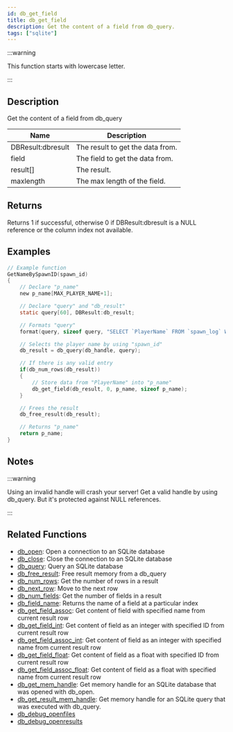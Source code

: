 ```yaml
---
id: db_get_field
title: db_get_field
description: Get the content of a field from db_query.
tags: ["sqlite"]
---
```


:::warning

This function starts with lowercase letter.

:::

## Description

Get the content of a field from db_query

| Name              | Description                      |
| ----------------- | -------------------------------- |
| DBResult:dbresult | The result to get the data from. |
| field             | The field to get the data from.  |
| result[]          | The result.                      |
| maxlength         | The max length of the field.     |

## Returns

Returns 1 if successful, otherwise 0 if DBResult:dbresult is a NULL reference or the column index not available.

## Examples

```c
// Example function
GetNameBySpawnID(spawn_id)
{
    // Declare "p_name"
    new p_name[MAX_PLAYER_NAME+1];

    // Declare "query" and "db_result"
    static query[60], DBResult:db_result;

    // Formats "query"
    format(query, sizeof query, "SELECT `PlayerName` FROM `spawn_log` WHERE `ID`=%d", spawn_id);

    // Selects the player name by using "spawn_id"
    db_result = db_query(db_handle, query);

    // If there is any valid entry
    if(db_num_rows(db_result))
    {
        // Store data from "PlayerName" into "p_name"
        db_get_field(db_result, 0, p_name, sizeof p_name);
    }

    // Frees the result
    db_free_result(db_result);

    // Returns "p_name"
    return p_name;
}
```

## Notes

:::warning

Using an invalid handle will crash your server! Get a valid handle by using db_query. But it's protected against NULL
references.

:::

## Related Functions

- [db_open](db_open.md): Open a connection to an SQLite database
- [db_close](db_close.md): Close the connection to an SQLite database
- [db_query](db_query.md): Query an SQLite database
- [db_free_result](db_free_result.md): Free result memory from a db_query
- [db_num_rows](db_num_rows.md): Get the number of rows in a result
- [db_next_row](db_next_row.md): Move to the next row
- [db_num_fields](db_num_fields.md): Get the number of fields in a result
- [db_field_name](db_field_name.md): Returns the name of a field at a particular index
- [db_get_field_assoc](db_get_field_assoc.md): Get content of field with specified name from current result row
- [db_get_field_int](db_get_field_int.md): Get content of field as an integer with specified ID from current result row
- [db_get_field_assoc_int](db_get_field_assoc_int.md): Get content of field as an integer with specified name from current result row
- [db_get_field_float](db_get_field_float.md): Get content of field as a float with specified ID from current result row
- [db_get_field_assoc_float](db_get_field_assoc_float.md): Get content of field as a float with specified name from current result row
- [db_get_mem_handle](db_get_mem_handle.md): Get memory handle for an SQLite database that was opened with db_open.
- [db_get_result_mem_handle](db_get_result_mem_handle.md): Get memory handle for an SQLite query that was executed with db_query.
- [db_debug_openfiles](db_debug_openfiles.md)
- [db_debug_openresults](db_debug_openresults.md)

